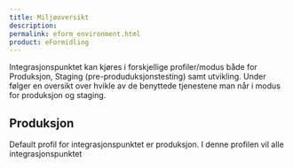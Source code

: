 ```yaml
---
title: Miljøoversikt
description:
permalink: eform_environment.html
product: eFormidling
---
```


Integrasjonspunktet kan kjøres i forskjellige profiler/modus både for Produksjon, Staging (pre-produduksjonstesting) samt utvikling. Under følger en oversikt over hvikle av de benyttede tjenestene man når i modus for produksjon og staging.


## Produksjon

Default profil for integrasjonspunktet er produksjon. I denne profilen vil alle integrasjonspunktet
